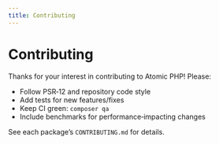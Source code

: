```yaml
---
title: Contributing
---
```


# Contributing

Thanks for your interest in contributing to Atomic PHP! Please:

- Follow PSR‑12 and repository code style
- Add tests for new features/fixes
- Keep CI green: `composer qa`
- Include benchmarks for performance‑impacting changes

See each package’s `CONTRIBUTING.md` for details.

